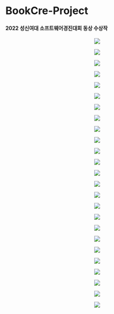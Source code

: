 # BookCre-Project

<h4>2022 성신여대 소프트웨어경진대회 동상 수상작</h4>

<p align="center">
  <img src="https://github.com/Im-suhyeon/bookcre/assets/100345983/33a1cf50-680f-45d5-8efc-c001db2dbd96">
</p>

<p align="center">
  <img src="https://github.com/Im-suhyeon/bookcre/assets/100345983/d691e3fe-402b-4081-856a-d81edaa09bd8">
</p>

<p align="center">
  <img src="https://github.com/Im-suhyeon/bookcre/assets/100345983/b8c7911c-32b6-4b33-8da9-08153b00b0bc">
</p>

<p align="center">
  <img src="https://github.com/Im-suhyeon/bookcre/assets/100345983/2fd9d8e7-4191-4674-b369-58de80e00150">
</p>

<p align="center">
  <img src="https://github.com/Im-suhyeon/bookcre/assets/100345983/9c963450-30b2-42d7-9a9c-04e2752d5f31">
</p>

<p align="center">
  <img src="https://github.com/Im-suhyeon/bookcre/assets/100345983/80f9d6f9-4b37-408b-b22c-23b02d04581c">
</p>

<p align="center">
  <img src="https://github.com/Im-suhyeon/bookcre/assets/100345983/baf27147-a258-455e-81dc-92629c983bac">
</p>

<p align="center">
  <img src="https://github.com/Im-suhyeon/bookcre/assets/100345983/c3d96458-e5f3-463b-ad48-3dd81d329b92">
</p>

<p align="center">
  <img src="https://github.com/Im-suhyeon/bookcre/assets/100345983/9aed0107-9939-43cf-baa2-75dc506ff195">
</p>

<p align="center">
  <img src="https://github.com/Im-suhyeon/bookcre/assets/100345983/f5b9c199-d72d-4f2a-95b2-7ee00e5946b0">
</p>

<p align="center">
  <img src="https://github.com/Im-suhyeon/bookcre/assets/100345983/cbfa7faa-88c1-43f2-b17b-8348e0622139">
</p>

<p align="center">
  <img src="https://github.com/Im-suhyeon/bookcre/assets/100345983/f4b23462-b830-4804-b451-d6dfb4abc8d3">
</p>

<p align="center">
  <img src="https://github.com/Im-suhyeon/bookcre/assets/100345983/316de236-b075-4841-bc54-79127fd8fec2">
</p>

<p align="center">
  <img src="https://github.com/Im-suhyeon/bookcre/assets/100345983/172fda7e-c0db-4bf4-832c-004e8cc68bb1">
</p>

<p align="center">
  <img src="https://github.com/Im-suhyeon/bookcre/assets/100345983/82a2810a-0b3f-4752-8a91-8a5c59ac5bee">
</p>

<p align="center">
  <img src="https://github.com/Im-suhyeon/bookcre/assets/100345983/84edc9f1-7e69-4d70-847d-c97e1ac32646">
</p>

<p align="center">
  <img src="https://github.com/Im-suhyeon/bookcre/assets/100345983/f25aedd6-9cdc-451c-933b-347a9ceeb427">
</p>

<p align="center">
  <img src="https://github.com/Im-suhyeon/bookcre/assets/100345983/5fa20e3d-af66-469b-a10f-3278a96670f0">
</p>

<p align="center">
  <img src="https://github.com/Im-suhyeon/bookcre/assets/100345983/2379fabc-fca1-4200-91f4-07a06b8eb4fb">
</p>

<p align="center">
  <img src="https://github.com/Im-suhyeon/bookcre/assets/100345983/4219131c-dc55-42e5-b874-2f1c74678802">
</p>

<p align="center">
  <img src="https://github.com/Im-suhyeon/bookcre/assets/100345983/880b7d81-1ae3-4067-8dd9-864284969dd3">
</p>

<p align="center">
  <img src="https://github.com/Im-suhyeon/bookcre/assets/100345983/083c4ec4-e8bf-4fac-8124-7200f97d9b63">
</p>

<p align="center">
  <img src="https://github.com/Im-suhyeon/bookcre/assets/100345983/5156477a-c2ca-4c5f-ba60-b0ad20ae7edf">
</p>

<p align="center">
  <img src="https://github.com/Im-suhyeon/bookcre/assets/100345983/2b49391b-a4e8-4b58-a112-c32e292bd609">
</p>

<p align="center">
  <img src="https://github.com/Im-suhyeon/bookcre/assets/100345983/c37978fa-bce7-40a0-b435-8338edec0458">
</p>

